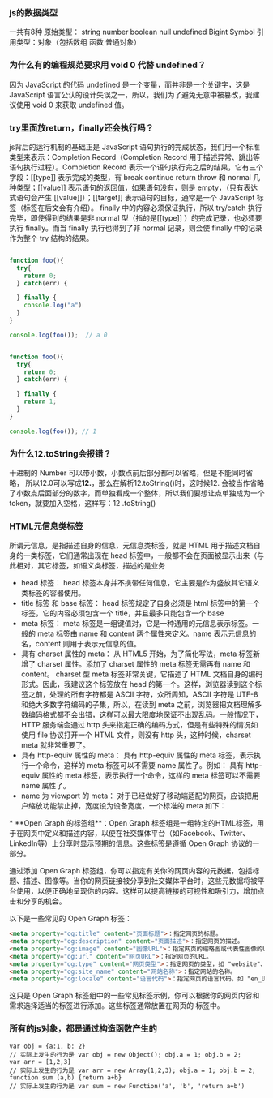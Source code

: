 ### js的数据类型
一共有8种
原始类型： string number boolean null undefined Bigint Symbol
引用类型：对象（包括数组 函数 普通对象）
### 为什么有的编程规范要求用 void 0 代替 undefined？
因为 JavaScript 的代码 undefined 是一个变量，而并非是一个关键字，这是 JavaScript 语言公认的设计失误之一，所以，我们为了避免无意中被篡改，我建议使用 void 0 来获取 undefined 值。
### try里面放return，finally还会执行吗？
js背后的运行机制的基础正是 JavaScript 语句执行的完成状态，我们用一个标准类型来表示：Completion Record（Completion Record 用于描述异常、跳出等语句执行过程）。Completion Record 表示一个语句执行完之后的结果，它有三个字段：[[type]] 表示完成的类型，有 break continue return throw 和 normal 几种类型；[[value]] 表示语句的返回值，如果语句没有，则是 empty，（只有表达式语句会产生 [[value]]）；[[target]] 表示语句的目标，通常是一个 JavaScript 标签（标签在后文会有介绍）。
finally 中的内容必须保证执行，所以 try/catch 执行完毕，即使得到的结果是非 normal 型（指的是[[type]] ）的完成记录，也必须要执行 finally。而当 finally 执行也得到了非 normal 记录，则会使 finally 中的记录作为整个 try 结构的结果。
```javascript

function foo(){
  try{
    return 0;
  } catch(err) {

  } finally {
    console.log("a")
  }
}

console.log(foo());  // a 0


function foo(){
  try{
    return 0;
  } catch(err) {

  } finally {
    return 1;
  }
}

console.log(foo()); // 1
```
### 为什么12.toString会报错？
十进制的 Number 可以带小数，小数点前后部分都可以省略，但是不能同时省略， 所以12.0可以写成**12.**，那么在解析12.toString()时，这时候12. 会被当作省略了小数点后面部分的数字，而单独看成一个整体，所以我们要想让点单独成为一个 token，就要加入空格，这样写：12 .toString()

### HTML元信息类标签
所谓元信息，是指描述自身的信息，元信息类标签，就是 HTML 用于描述文档自身的一类标签，它们通常出现在 head 标签中，一般都不会在页面被显示出来（与此相对，其它标签，如语义类标签，描述的是业务
* head 标签： head 标签本身并不携带任何信息，它主要是作为盛放其它语义类标签的容器使用。
* title 标签 和 base 标签： head 标签规定了自身必须是 html 标签中的第一个标签，它的内容必须包含一个 title，并且最多只能包含一个 base
* meta 标签： meta 标签是一组键值对，它是一种通用的元信息表示标签。一般的 meta 标签由 name 和 content 两个属性来定义。name 表示元信息的名，content 则用于表示元信息的值。
* 具有 charset 属性的 meta： 从 HTML5 开始，为了简化写法，meta 标签新增了 charset 属性。添加了 charset 属性的 meta 标签无需再有 name 和 content。
  <meta charset="UTF-8" >charset 型 meta 标签非常关键，它描述了 HTML 文档自身的编码形式。因此，我建议这个标签放在 head 的第一个。这样，浏览器读到这个标签之前，处理的所有字符都是 ASCII 字符，众所周知，ASCII 字符是 UTF-8 和绝大多数字符编码的子集，所以，在读到 meta 之前，浏览器把文档理解多数编码格式都不会出错，这样可以最大限度地保证不出现乱码。一般情况下，HTTP 服务端会通过 http 头来指定正确的编码方式，但是有些特殊的情况如使用 file 协议打开一个 HTML 文件，则没有 http 头，这种时候，charset meta 就非常重要了。
* 具有 http-equiv 属性的 meta： 具有 http-equiv 属性的 meta 标签，表示执行一个命令，这样的 meta 标签可以不需要 name 属性了。例如： 具有 http-equiv 属性的 meta 标签，表示执行一个命令，这样的 meta 标签可以不需要 name 属性了。
* name 为 viewport 的 meta： 对于已经做好了移动端适配的网页，应该把用户缩放功能禁止掉，宽度设为设备宽度，一个标准的 meta 如下：
<meta name="viewport" content="width=device-width,initial-scale=1,minimum-scale=1,maximum-scale=1,user-scalable=no">
* **Open Graph 的标签组**：Open Graph 标签组是一组特定的HTML标签，用于在网页中定义和描述内容，以便在社交媒体平台（如Facebook、Twitter、LinkedIn等）上分享时显示预期的信息。这些标签是遵循 Open Graph 协议的一部分。

通过添加 Open Graph 标签组，你可以指定有关你的网页内容的元数据，包括标题、描述、图像等。当你的网页链接被分享到社交媒体平台时，这些元数据将被平台使用，以便正确地呈现你的内容。这样可以提高链接的可视性和吸引力，增加点击和分享的机会。

以下是一些常见的 Open Graph 标签：

```html
<meta property="og:title" content="页面标题">：指定网页的标题。
<meta property="og:description" content="页面描述">：指定网页的描述。
<meta property="og:image" content="图像URL">：指定网页的缩略图或代表性图像的URL。
<meta property="og:url" content="网页URL">：指定网页的URL。
<meta property="og:type" content="网页类型">：指定网页的类型，如 "website"、"article" 等。
<meta property="og:site_name" content="网站名称">：指定网站的名称。
<meta property="og:locale" content="语言代码">：指定网页的语言代码，如 "en_US"、"zh_CN" 等。
```
这只是 Open Graph 标签组中的一些常见标签示例，你可以根据你的网页内容和需求选择适当的标签进行添加。这些标签通常放置在网页的 <head> 标签中。

### 所有的js对象，都是通过构造函数产生的 

```
var obj = {a:1, b: 2}
// 实际上发生的行为是 var obj = new Object(); obj.a = 1; obj.b = 2;
var arr = [1,2,3]
// 实际上发生的行为是 var arr = new Array(1,2,3); obj.a = 1; obj.b = 2;
function sum (a,b) {return a+b}
// 实际上发生的行为是 var sum = new Function('a', 'b', 'return a+b')
```

